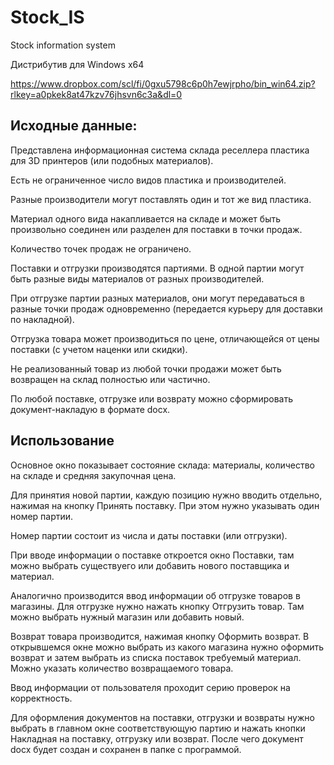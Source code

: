 # Stock_IS
Stock information system

Дистрибутив для Windows x64

https://www.dropbox.com/scl/fi/0gxu5798c6p0h7ewjrpho/bin_win64.zip?rlkey=a0pkek8at47kzv76jhsvn6c3a&dl=0

## Исходные данные:
Представлена информационная система склада реселлера пластика для 3D принтеров (или подобных материалов).

Есть не ограниченное число видов пластика и производителей.

Разные производители могут поставлять один и тот же вид пластика.

Материал одного вида накапливается на складе и может быть произвольно соединен или разделен для поставки в точки продаж.

Количество точек продаж не ограничено.

Поставки и отгрузки производятся партиями. В одной партии могут быть разные виды материалов от разных производителей.

При отгрузке партии разных материалов, они могут передаваться в разные точки продаж одновременно (передается курьеру для доставки по накладной).

Отгрузка товара может производиться по цене, отличающейся от цены поставки (с учетом наценки или скидки).

Не реализованный товар из любой точки продажи может быть возвращен на склад полностью или частично.

По любой поставке, отгрузке или возврату можно сформировать документ-накладую в формате docx.

## Использование
Основное окно показывает состояние склада: материалы, количество на складе и средняя закупочная цена.

Для принятия новой партии, каждую позицию нужно вводить отдельно, нажимая на кнопку Принять поставку. При этом нужно указывать один номер партии.

Номер партии состоит из числа и даты поставки (или отгрузки).

При вводе информации о поставке откроется окно Поставки, там можно выбрать существуего или добавить нового поставщика и материал.

Аналогично производится ввод информации об отгрузке товаров в магазины. Для отгрузке нужно нажать кнопку Отгрузить товар. Там можно выбрать нужный магазин или добавить новый.

Возврат товара производится, нажимая кнопку Оформить возврат. В открывшемся окне можно выбрать из какого магазина нужно оформить возврат и затем выбрать из списка поставок требуемый материал.
Можно указать количество возвращаемого товара.

Ввод информации от пользователя проходит серию проверок на корректность.

Для оформления документов на поставки, отгрузки и возвраты нужно выбрать в главном окне соответствующую партию и нажать кнопки Накладная на поставку, отгрузку или возврат.
После чего документ docx будет создан и сохранен в папке с программой.
